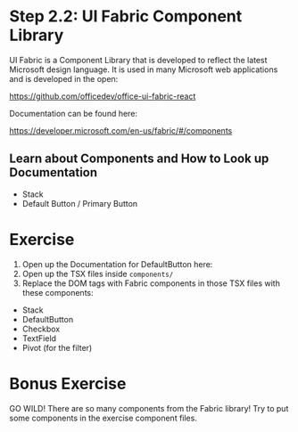 # Step 2.2: UI Fabric Component Library

UI Fabric is a Component Library that is developed to reflect the latest Microsoft design language. It is used in many Microsoft web applications and is developed in the open:

https://github.com/officedev/office-ui-fabric-react

Documentation can be found here:

https://developer.microsoft.com/en-us/fabric/#/components

## Learn about Components and How to Look up Documentation

- Stack
- Default Button / Primary Button

# Exercise

1. Open up the Documentation for DefaultButton here:
2. Open up the TSX files inside `components/`
3. Replace the DOM tags with Fabric components in those TSX files with these components:

- Stack
- DefaultButton
- Checkbox
- TextField
- Pivot (for the filter)

# Bonus Exercise

GO WILD! There are so many components from the Fabric library! Try to put some components in the exercise component files.
